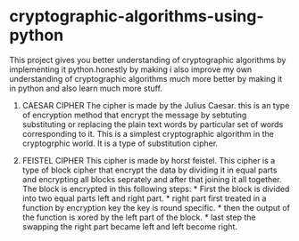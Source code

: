# cryptographic-algorithms-using-python
This project gives you better understanding of cryptographic algorithms by implementing it python.honestly by making i also improve my own understanding of
cryptographic algorithms much more better by making it in python and also learn much more stuff.

1. CAESAR CIPHER
The cipher is made by the Julius Caesar. this is an type of encryption method that encrypt the message by sebtuting substituting or replacing the plain text words by particular set of words corresponding to it. This is a simplest cryptographic algorithm in the cryptogrphic world. It is a type of substitution cipher.

2. FEISTEL CIPHER
This cipher is made by horst feistel. This cipher is a type of block cipher that encrypt the data by dividing it in equal parts and encrypting all blocks seprately and after that joining it all together. The block is encrypted in this following steps:
              * First the block is divided into two equal parts left and right part.
              * right part first treated in a function by encryption key the key is round specific.
              * then the output of the function is xored by the left part of the block.
              * last step the swapping the right part became left and left become right.
